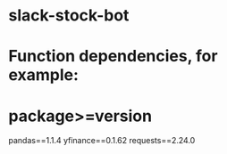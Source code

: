 # slack-stock-bot

# Function dependencies, for example:
# package>=version
pandas==1.1.4
yfinance==0.1.62
requests==2.24.0
